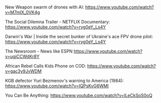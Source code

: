 
New Weapon swarm of drones with AI:
https://www.youtube.com/watch?v=M7mIX_0VK4g

The Social Dilemna Trailer - NETFLIX Documentary:
https://www.youtube.com/watch?v=rvg0eY_Ls4Y

Darwin's War | Inside the secret bunker of Ukraine's ace FPV drone pilot:
https://www.youtube.com/watch?v=rvg0eY_Ls4Y

The Newsroom - News like ESPN
https://www.youtube.com/watch?v=ugjCCWdKr8Y

African Rebel Calls Kids Phone on COD:
https://www.youtube.com/watch?v=gac3y9JvWDM

KGB defector Yuri Bezmenov's warning to America (1984):
https://www.youtube.com/watch?v=IQPsKvG6WMI

You Can Be Anything:
https://www.youtube.com/watch?v=lLeCkSoS0oQ



